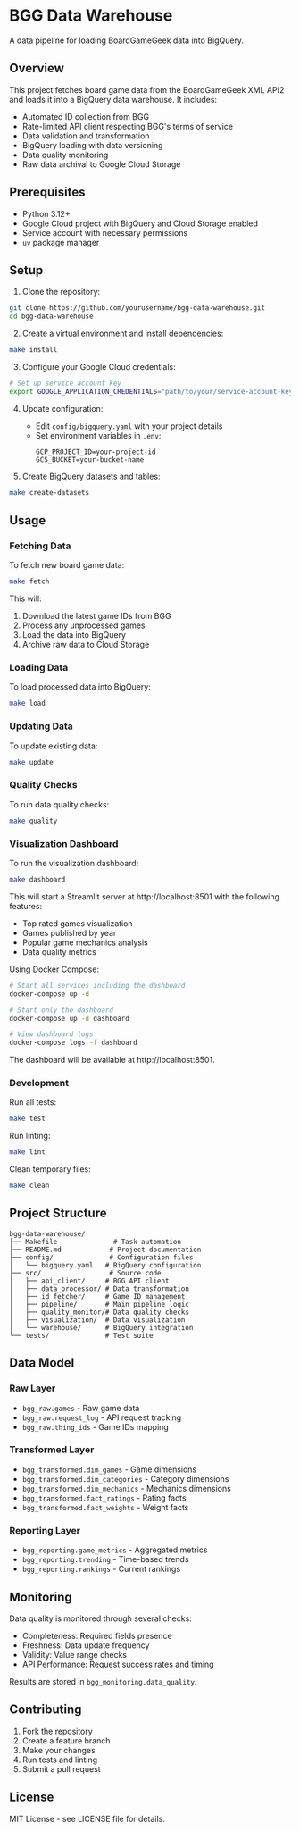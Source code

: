 # BGG Data Warehouse

A data pipeline for loading BoardGameGeek data into BigQuery.

## Overview

This project fetches board game data from the BoardGameGeek XML API2 and loads it into a BigQuery data warehouse. It includes:

- Automated ID collection from BGG
- Rate-limited API client respecting BGG's terms of service
- Data validation and transformation
- BigQuery loading with data versioning
- Data quality monitoring
- Raw data archival to Google Cloud Storage

## Prerequisites

- Python 3.12+
- Google Cloud project with BigQuery and Cloud Storage enabled
- Service account with necessary permissions
- `uv` package manager

## Setup

1. Clone the repository:
```bash
git clone https://github.com/yourusername/bgg-data-warehouse.git
cd bgg-data-warehouse
```

2. Create a virtual environment and install dependencies:
```bash
make install
```

3. Configure your Google Cloud credentials:
```bash
# Set up service account key
export GOOGLE_APPLICATION_CREDENTIALS="path/to/your/service-account-key.json"
```

4. Update configuration:
   - Edit `config/bigquery.yaml` with your project details
   - Set environment variables in `.env`:
     ```
     GCP_PROJECT_ID=your-project-id
     GCS_BUCKET=your-bucket-name
     ```

5. Create BigQuery datasets and tables:
```bash
make create-datasets
```

## Usage

### Fetching Data

To fetch new board game data:
```bash
make fetch
```

This will:
1. Download the latest game IDs from BGG
2. Process any unprocessed games
3. Load the data into BigQuery
4. Archive raw data to Cloud Storage

### Loading Data

To load processed data into BigQuery:
```bash
make load
```

### Updating Data

To update existing data:
```bash
make update
```

### Quality Checks

To run data quality checks:
```bash
make quality
```

### Visualization Dashboard

To run the visualization dashboard:
```bash
make dashboard
```

This will start a Streamlit server at http://localhost:8501 with the following features:
- Top rated games visualization
- Games published by year
- Popular game mechanics analysis
- Data quality metrics

Using Docker Compose:
```bash
# Start all services including the dashboard
docker-compose up -d

# Start only the dashboard
docker-compose up -d dashboard

# View dashboard logs
docker-compose logs -f dashboard
```

The dashboard will be available at http://localhost:8501.

### Development

Run all tests:
```bash
make test
```

Run linting:
```bash
make lint
```

Clean temporary files:
```bash
make clean
```

## Project Structure

```
bgg-data-warehouse/
├── Makefile              # Task automation
├── README.md            # Project documentation
├── config/              # Configuration files
│   └── bigquery.yaml   # BigQuery configuration
├── src/                 # Source code
│   ├── api_client/     # BGG API client
│   ├── data_processor/ # Data transformation
│   ├── id_fetcher/     # Game ID management
│   ├── pipeline/       # Main pipeline logic
│   ├── quality_monitor/# Data quality checks
│   ├── visualization/  # Data visualization
│   └── warehouse/      # BigQuery integration
└── tests/              # Test suite
```

## Data Model

### Raw Layer
- `bgg_raw.games` - Raw game data
- `bgg_raw.request_log` - API request tracking
- `bgg_raw.thing_ids` - Game IDs mapping

### Transformed Layer
- `bgg_transformed.dim_games` - Game dimensions
- `bgg_transformed.dim_categories` - Category dimensions
- `bgg_transformed.dim_mechanics` - Mechanics dimensions
- `bgg_transformed.fact_ratings` - Rating facts
- `bgg_transformed.fact_weights` - Weight facts

### Reporting Layer
- `bgg_reporting.game_metrics` - Aggregated metrics
- `bgg_reporting.trending` - Time-based trends
- `bgg_reporting.rankings` - Current rankings

## Monitoring

Data quality is monitored through several checks:
- Completeness: Required fields presence
- Freshness: Data update frequency
- Validity: Value range checks
- API Performance: Request success rates and timing

Results are stored in `bgg_monitoring.data_quality`.

## Contributing

1. Fork the repository
2. Create a feature branch
3. Make your changes
4. Run tests and linting
5. Submit a pull request

## License

MIT License - see LICENSE file for details.

